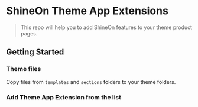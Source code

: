 # ShineOn Theme App Extensions
> This repo will help you to add ShineOn features to your theme product pages.

## Getting Started

### Theme files
Copy files from `templates` and `sections` folders to your theme folders.

### Add Theme App Extension from the list
